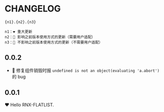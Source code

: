 # CHANGELOG

```
{n1}.{n2}.{n3}

n1：❤️ 重大更新
n2：💛 影响之前版本使用方式的更新（需要用户适配）
n3：💚 不影响之前版本使用方式的更新（不需要用户适配）
```

## 0.0.2

- 💚 修复组件销毁时报 `undefined is not an object(evaluating 'a.abort')` 的 bug

## 0.0.1

❤️ Hello RNX-FLATLIST.